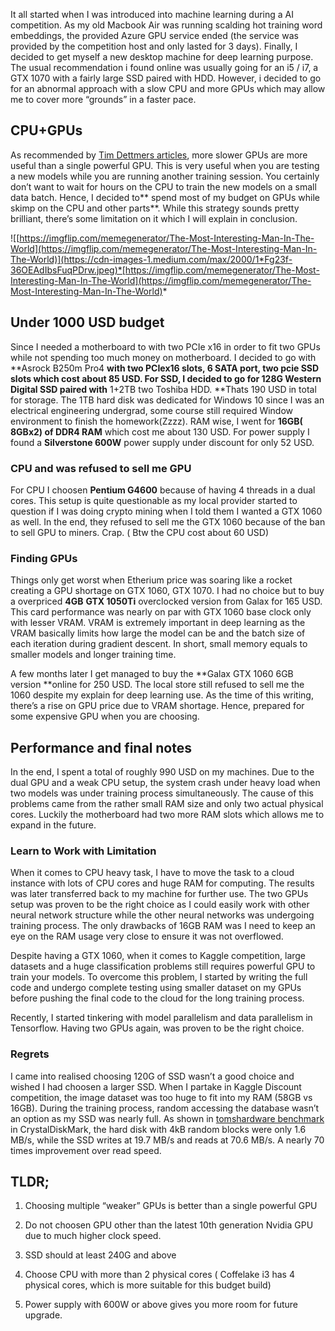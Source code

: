 

It all started when I was introduced into machine learning during a AI competition. As my old Macbook Air was running scalding hot training word embeddings, the provided Azure GPU service ended (the service was provided by the competition host and only lasted for 3 days). Finally, I decided to get myself a new desktop machine for deep learning purpose. The usual recommendation i found online was usually going for an i5 / i7, a GTX 1070 with a fairly large SSD paired with HDD. However, i decided to go for an abnormal approach with a slow CPU and more GPUs which may allow me to cover more “grounds” in a faster pace.

## **CPU+GPUs**

As recommended by [Tim Dettmers articles](http://timdettmers.com/2017/04/09/which-gpu-for-deep-learning/), more slower GPUs are more useful than a single powerful GPU. This is very useful when you are testing a new models while you are running another training session. You certainly don’t want to wait for hours on the CPU to train the new models on a small data batch. Hence, I decided to** spend most of my budget on GPUs while skimp on the CPU and other parts**. While this strategy sounds pretty brilliant, there’s some limitation on it which I will explain in conclusion.

![[https://imgflip.com/memegenerator/The-Most-Interesting-Man-In-The-World](https://imgflip.com/memegenerator/The-Most-Interesting-Man-In-The-World)](https://cdn-images-1.medium.com/max/2000/1*Fg23f-36OEAdIbsFuqPDrw.jpeg)*[https://imgflip.com/memegenerator/The-Most-Interesting-Man-In-The-World](https://imgflip.com/memegenerator/The-Most-Interesting-Man-In-The-World)*

## Under 1000 USD budget

Since I needed a motherboard to with two PCIe x16 in order to fit two GPUs while not spending too much money on motherboard. I decided to go with **Asrock B250m Pro4 **with two PCIex16 slots, 6 SATA port, two pcie SSD slots which cost about 85 USD. For SSD, I decided to go for **128G Western Digital SSD** paired with** 1+2TB two Toshiba HDD. **Thats 190 USD in total for storage. The 1TB hard disk was dedicated for Windows 10 since I was an electrical engineering undergrad, some course still required Window environment to finish the homework(Zzzz). RAM wise, I went for **16GB( 8GBx2) of DDR4 RAM** which cost me about 130 USD. For power supply I found a **Silverstone 600W** power supply under discount for only 52 USD.

### CPU and was refused to sell me GPU

For CPU I choosen **Pentium G4600** because of having 4 threads in a dual cores. This setup is quite questionable as my local provider started to question if I was doing crypto mining when I told them I wanted a GTX 1060 as well. In the end, they refused to sell me the GTX 1060 because of the ban to sell GPU to miners. Crap. ( Btw the CPU cost about 60 USD)

### **Finding GPUs**

Things only get worst when Etherium price was soaring like a rocket creating a GPU shortage on GTX 1060, GTX 1070. I had no choice but to buy a overpriced **4GB** **GTX 1050Ti** overclocked version from Galax for 165 USD. This card performance was nearly on par with GTX 1060 base clock only with lesser VRAM. VRAM is extremely important in deep learning as the VRAM basically limits how large the model can be and the batch size of each iteration during gradient descent. In short, small memory equals to smaller models and longer training time.

A few months later I get managed to buy the **Galax GTX 1060 6GB version **online for 250 USD. The local store still refused to sell me the 1060 despite my explain for deep learning use. As the time of this writing, there’s a rise on GPU price due to VRAM shortage. Hence, prepared for some expensive GPU when you are choosing.

## Performance and final notes

In the end, I spent a total of roughly 990 USD on my machines. Due to the dual GPU and a weak CPU setup, the system crash under heavy load when two models was under training process simultaneously. The cause of this problems came from the rather small RAM size and only two actual physical cores. Luckily the motherboard had two more RAM slots which allows me to expand in the future.

### Learn to Work with Limitation

When it comes to CPU heavy task, I have to move the task to a cloud instance with lots of CPU cores and huge RAM for computing. The results was later transferred back to my machine for further use. The two GPUs setup was proven to be the right choice as I could easily work with other neural network structure while the other neural networks was undergoing training process. The only drawbacks of 16GB RAM was I need to keep an eye on the RAM usage very close to ensure it was not overflowed.

Despite having a GTX 1060, when it comes to Kaggle competition, large datasets and a huge classification problems still requires powerful GPU to train your models. To overcome this problem, I started by writing the full code and undergo complete testing using smaller dataset on my GPUs before pushing the final code to the cloud for the long training process.

Recently, I started tinkering with model parallelism and data parallelism in Tensorflow. Having two GPUs again, was proven to be the right choice.

### Regrets

I came into realised choosing 120G of SSD wasn’t a good choice and wished I had choosen a larger SSD. When I partake in Kaggle Discount competition, the image dataset was too huge to fit into my RAM (58GB vs 16GB). During the training process, random accessing the database wasn’t an option as my SSD was nearly full. As shown in [tomshardware benchmark](http://www.tomshardware.com/reviews/ssd-upgrade-hdd-performance,3023-6.html) in CrystalDiskMark, the hard disk with 4kB random blocks were only 1.6 MB/s, while the SSD writes at 19.7 MB/s and reads at 70.6 MB/s. A nearly 70 times improvement over read speed.

## TLDR;

1. Choosing multiple “weaker” GPUs is better than a single powerful GPU

1. Do not choosen GPU other than the latest 10th generation Nvidia GPU due to much higher clock speed.

1. SSD should at least 240G and above

1. Choose CPU with more than 2 physical cores ( Coffelake i3 has 4 physical cores, which is more suitable for this budget build)

1. Power supply with 600W or above gives you more room for future upgrade.
